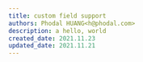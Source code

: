 ```yaml
---
title: custom field support
authors: Phodal HUANG<h@phodal.com>
description: a hello, world
created_date: 2021.11.23
updated_date: 2021.11.21
---
```

